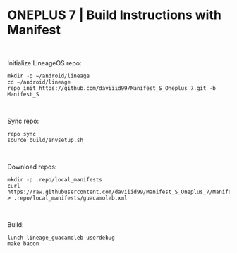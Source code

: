 # ONEPLUS 7 | Build Instructions with Manifest
<br/>

Initialize LineageOS repo:
```
mkdir -p ~/android/lineage
cd ~/android/lineage
repo init https://github.com/daviiid99/Manifest_S_Oneplus_7.git -b Manifest_S
```
<br/>

Sync repo:
```
repo sync
source build/envsetup.sh
```
<br/>

Download repos:
```
mkdir -p .repo/local_manifests
curl https://raw.githubusercontent.com/daviiid99/Manifest_S_Oneplus_7/Manifest_S/snippets/oneplus.xml > .repo/local_manifests/guacamoleb.xml
```
<br/>

Build:
```
lunch lineage_guacamoleb-userdebug
make bacon
```

<br/>
